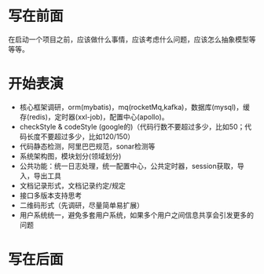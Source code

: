 # 写在前面
在启动一个项目之前，应该做什么事情，应该考虑什么问题，应该怎么抽象模型等等等。

# 开始表演

- 核心框架调研，orm(mybatis)，mq(rocketMq,kafka)，数据库(mysql)，缓存(redis)，定时器(xxl-job)，配置中心(apollo)。
- checkStyle & codeStyle (google的)（代码行数不要超过多少，比如50；代码长度不要超过多少，比如120/150）
- 代码静态检测，阿里巴巴规范，sonar检测等
- 系统架构图，模块划分(领域划分)
- 公共功能：统一日志处理，统一配置中心，公共定时器，session获取，导入，导出工具
- 文档记录形式，文档记录约定/规定
- 接口多版本支持思考
- 二维码形式（先调研，尽量简单易扩展）
- 用户系统统一，避免多套用户系统，如果多个用户之间信息共享会引发更多的问题

# 写在后面


